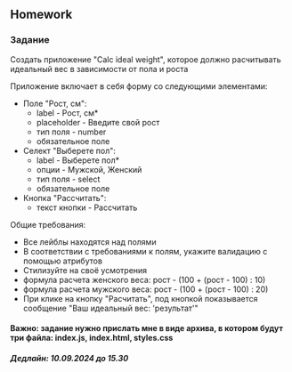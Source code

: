 ##  Homework

### Задание
Создать приложение "Сalc ideal weight", которое должно расчитывать идеальный вес в зависимости от пола и роста

Приложение включает в себя форму со следующими элементами:
  - Поле "Рост, см":
    - label - Рост, см*
    - placeholder - Введите свой рост
    - тип поля - number
    - обязательное поле
  - Селект "Выберете пол":
    - label - Выберете пол*
    - опции - Мужской, Женский
    - тип поля - select
    - обязательное поле
  - Кнопка "Рассчитать":
    - текст кнопки - Рассчитать

Общие требования:
  - Все лейблы находятся над полями
  - В соответствии с требованиями к полям, укажите валидацию с помощью атрибутов
  - Стилизуйте на своё усмотрения
  - формула расчета женского веса: рост - (100 + (рост - 100) : 10)
  - формула расчета мужского веса: рост - (100 + (рост - 100) : 20)
  - При клике на кнопку "Расчитать", под кнопкой показывается сообщение "Ваш идеальный вес: 'результат'"


#### Важно: задание нужно прислать мне в виде архива, в котором будут три файла: index.js, index.html, styles.css

##### Дедлайн: 10.09.2024 до 15.30


